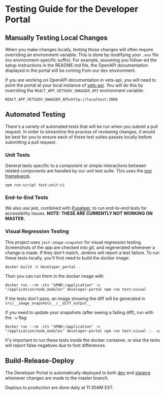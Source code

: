 # Testing Guide for the Developer Portal

## Manually Testing Local Changes

When you make changes locally, testing those changes will often require overriding an environment variable.
This is done by modifying your `.env` file (no environment-specific suffix). For example, assuming you
follow-ed the setup instructions in the README.md file, the OpenAPI documentation displayed in the portal will
be coming from our dev environment.

If you are working on OpenAPI documentation in vets-api, you will need to point the portal at your local
instance of [vets-api](https://github.com/department-of-veterans-affairs/vets-api#base-setup). You will do
this by overriding the `REACT_APP_VETSGOV_SWAGGER_API` environment variable:
```
REACT_APP_VETSGOV_SWAGGER_API=http://localhost:3000
```

## Automated Testing

There's a variety of automated tests that will be run when you submit a pull request. In order to streamline
the process of reviewing changes, it would be best for you to ensure each of these test suites passes locally
before submitting a pull request.

### Unit Tests

General tests specific to a component or simple interactions between related components are handled by our
unit test suite. This uses the [jest framekwork](https://jestjs.io/).
```
npm run-script test:unit:ci
```


### End-to-End Tests

We also use jest, combined with [Pupeteer](https://github.com/GoogleChrome/puppeteer), to run end-to-end tests
for accessibility issues. **NOTE: THESE ARE CURRENTLY NOT WORKING ON MASTER.**


### Visual Regression Testing

This project uses `jest-image-snapshot` for visual regression testing. Screenshots of the app are checked into git, and regenerated whenever a change is made. If they don't match, Jenkins will report a test failure. To run these tests locally, you'll first need to build the docker image:
```
docker build -t developer_portal .
```

Then you can run them in the docker image with
```
docker run --rm -itv "$PWD:/application" -v "/application/node_modules" developer-portal npm run test:visual
```
If the tests don't pass, an image showing the diff will be generated in `src/__image_snapshots__/__diff_output__` 

If you need to update your snapshots (after seeing a failing diff), run with the `-u` flag:
```
docker run --rm -itv "$PWD:/application" -v "/application/node_modules" developer-portal npm run test:visual -- -u
```

It's important to run these tests inside the docker container, or else the tests will report false negatives due to font differences.


## Build-Release-Deploy

The Developer Portal is automatically deployed to both [dev](https://dev-developer.va.gov/) and [staging](https://staging-developer.va.gov/) whenever changes are made to the master branch.

Deploys to production are done daily at 11:30AM EST.


